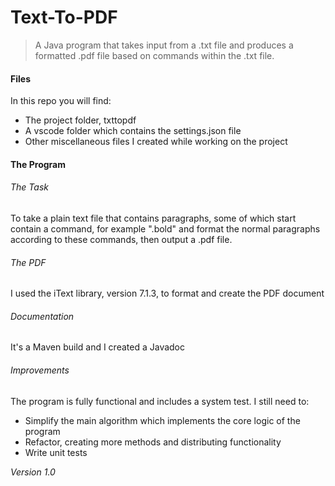 # Text-To-PDF
> A Java program that takes input from a .txt file and produces a formatted .pdf file based on commands within the .txt file.

#### Files
In this repo you will find:
* The project folder, txttopdf
* A vscode folder which contains the settings.json file
* Other miscellaneous files I created while working on the project

#### The Program
###### The Task
To take a plain text file that contains paragraphs, some of which start contain a command, for example ".bold" and format the normal paragraphs according to these commands, then output a .pdf file.
###### The PDF
I used the iText library, version 7.1.3, to format and create the PDF document
###### Documentation
It's a Maven build and I created a Javadoc
###### Improvements
The program is fully functional and includes a system test. I still need to:
* Simplify the main algorithm which implements the core logic of the program
* Refactor, creating more methods and distributing functionality
* Write unit tests

*Version 1.0*

